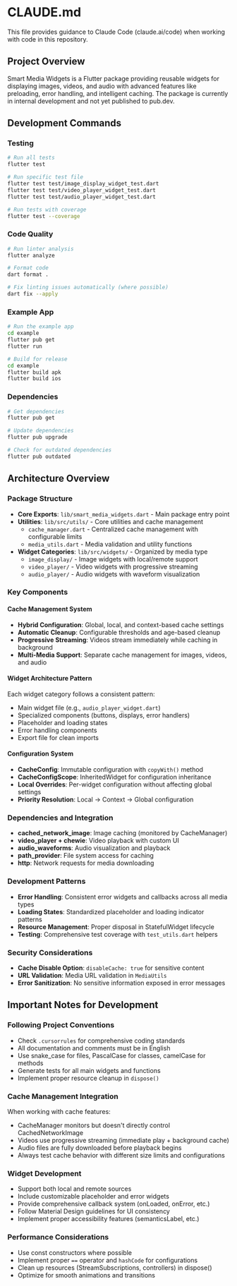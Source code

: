 # CLAUDE.md

This file provides guidance to Claude Code (claude.ai/code) when working with code in this repository.

## Project Overview

Smart Media Widgets is a Flutter package providing reusable widgets for displaying images, videos, and audio with advanced features like preloading, error handling, and intelligent caching. The package is currently in internal development and not yet published to pub.dev.

## Development Commands

### Testing
```bash
# Run all tests
flutter test

# Run specific test file
flutter test test/image_display_widget_test.dart
flutter test test/video_player_widget_test.dart
flutter test test/audio_player_widget_test.dart

# Run tests with coverage
flutter test --coverage
```

### Code Quality
```bash
# Run linter analysis
flutter analyze

# Format code
dart format .

# Fix linting issues automatically (where possible)
dart fix --apply
```

### Example App
```bash
# Run the example app
cd example
flutter pub get
flutter run

# Build for release
cd example
flutter build apk
flutter build ios
```

### Dependencies
```bash
# Get dependencies
flutter pub get

# Update dependencies
flutter pub upgrade

# Check for outdated dependencies
flutter pub outdated
```

## Architecture Overview

### Package Structure
- **Core Exports**: `lib/smart_media_widgets.dart` - Main package entry point
- **Utilities**: `lib/src/utils/` - Core utilities and cache management
  - `cache_manager.dart` - Centralized cache management with configurable limits
  - `media_utils.dart` - Media validation and utility functions
- **Widget Categories**: `lib/src/widgets/` - Organized by media type
  - `image_display/` - Image widgets with local/remote support
  - `video_player/` - Video widgets with progressive streaming
  - `audio_player/` - Audio widgets with waveform visualization

### Key Components

#### Cache Management System
- **Hybrid Configuration**: Global, local, and context-based cache settings
- **Automatic Cleanup**: Configurable thresholds and age-based cleanup
- **Progressive Streaming**: Videos stream immediately while caching in background
- **Multi-Media Support**: Separate cache management for images, videos, and audio

#### Widget Architecture Pattern
Each widget category follows a consistent pattern:
- Main widget file (e.g., `audio_player_widget.dart`)
- Specialized components (buttons, displays, error handlers)
- Placeholder and loading states
- Error handling components
- Export file for clean imports

#### Configuration System
- **CacheConfig**: Immutable configuration with `copyWith()` method
- **CacheConfigScope**: InheritedWidget for configuration inheritance
- **Local Overrides**: Per-widget configuration without affecting global settings
- **Priority Resolution**: Local → Context → Global configuration

### Dependencies and Integration
- **cached_network_image**: Image caching (monitored by CacheManager)
- **video_player + chewie**: Video playback with custom UI
- **audio_waveforms**: Audio visualization and playback
- **path_provider**: File system access for caching
- **http**: Network requests for media downloading

### Development Patterns
- **Error Handling**: Consistent error widgets and callbacks across all media types
- **Loading States**: Standardized placeholder and loading indicator patterns
- **Resource Management**: Proper disposal in StatefulWidget lifecycle
- **Testing**: Comprehensive test coverage with `test_utils.dart` helpers

### Security Considerations
- **Cache Disable Option**: `disableCache: true` for sensitive content
- **URL Validation**: Media URL validation in `MediaUtils`
- **Error Sanitization**: No sensitive information exposed in error messages

## Important Notes for Development

### Following Project Conventions
- Check `.cursorrules` for comprehensive coding standards
- All documentation and comments must be in English
- Use snake_case for files, PascalCase for classes, camelCase for methods
- Generate tests for all main widgets and functions
- Implement proper resource cleanup in `dispose()`

### Cache Management Integration
When working with cache features:
- CacheManager monitors but doesn't directly control CachedNetworkImage
- Videos use progressive streaming (immediate play + background cache)
- Audio files are fully downloaded before playback begins
- Always test cache behavior with different size limits and configurations

### Widget Development
- Support both local and remote sources
- Include customizable placeholder and error widgets
- Provide comprehensive callback system (onLoaded, onError, etc.)
- Follow Material Design guidelines for UI consistency
- Implement proper accessibility features (semanticsLabel, etc.)

### Performance Considerations
- Use const constructors where possible
- Implement proper `==` operator and `hashCode` for configurations
- Clean up resources (StreamSubscriptions, controllers) in dispose()
- Optimize for smooth animations and transitions